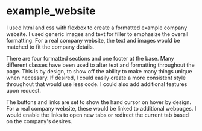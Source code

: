 # example_website

I used html and css with flexbox to create a formatted example company website. I used generic images and text for filler to emphasize the overall formatting. For a real company website, the text and images would be matched to fit the company details.

There are four formatted sections and one footer at the base. Many different classes have been used to alter text and formatting throughout the page. This is by design, to show off the ability to make many things unique when necessary. If desired, I could easily create a more consistent style throughout that would use less code. I could also add additional features upon request.

The buttons and links are set to show the hand cursor on hover by design. For a real company website, these would be linked to additional webpages. I would enable the links to open new tabs or redirect the current tab based on the company's desires.